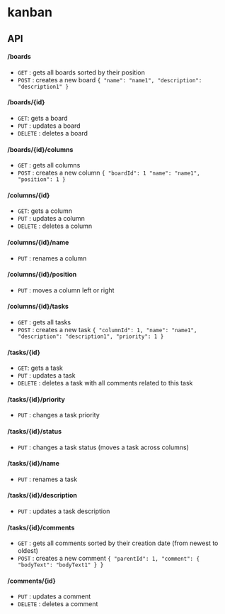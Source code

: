 # kanban

## API

#### /boards
* `GET` : gets all boards sorted by their position
* `POST` : creates a new board
`{
    "name": "name1",
    "description": "description1"
}`

#### /boards/{id}
* `GET`: gets a board
* `PUT` : updates a board
* `DELETE` : deletes a board

#### /boards/{id}/columns
* `GET` : gets all columns
* `POST` : creates a new column
`{
    "boardId": 1
    "name": "name1",
    "position": 1
}`

#### /columns/{id}
* `GET`: gets a column
* `PUT` : updates a column
* `DELETE` : deletes a column

#### /columns/{id}/name
* `PUT` : renames a column

#### /columns/{id}/position
* `PUT` : moves a column left or right

#### /columns/{id}/tasks
* `GET` : gets all tasks
* `POST` : creates a new task
`{
    "columnId": 1,
    "name": "name1",
    "description": "description1",
    "priority": 1
}`

#### /tasks/{id}
* `GET`: gets a task
* `PUT` : updates a task
* `DELETE` : deletes a task with all comments related to this task

#### /tasks/{id}/priority
* `PUT` : changes a task priority

#### /tasks/{id}/status
* `PUT` : changes a task status (moves a task across columns)

#### /tasks/{id}/name
* `PUT` : renames a task

#### /tasks/{id}/description
* `PUT` : updates a task description

#### /tasks/{id}/comments
* `GET` : gets all comments sorted by their creation date (from newest to oldest)
* `POST` : creates a new comment
`{
    "parentId": 1,
    "comment": {
        "bodyText": "bodyText1"
    }
}`

#### /comments/{id}
* `PUT` : updates a comment
* `DELETE` : deletes a comment